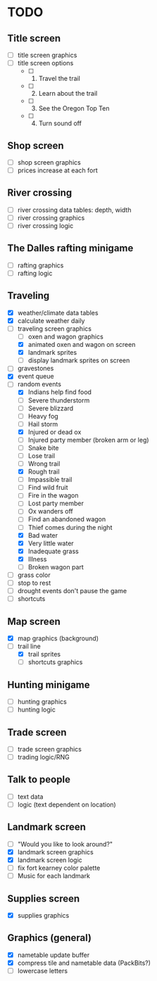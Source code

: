 # TODO


## Title screen

- [ ] title screen graphics
- [ ] title screen options
    - [ ] 1. Travel the trail
    - [ ] 2. Learn about the trail
    - [ ] 3. See the Oregon Top Ten
    - [ ] 4. Turn sound off

## Shop screen

- [ ] shop screen graphics
- [ ] prices increase at each fort

## River crossing

- [ ] river crossing data tables: depth, width
- [ ] river crossing graphics
- [ ] river crossing logic

## The Dalles rafting minigame

- [ ] rafting graphics
- [ ] rafting logic

## Traveling

- [x] weather/climate data tables
- [x] calculate weather daily
- [ ] traveling screen graphics
    - [ ] oxen and wagon graphics
    - [x] animated oxen and wagon on screen
    - [x] landmark sprites
    - [ ] display landmark sprites on screen
- [ ] gravestones
- [x] event queue
- [ ] random events
  - [x] Indians help find food
  - [ ] Severe thunderstorm
  - [ ] Severe blizzard
  - [ ] Heavy fog
  - [ ] Hail storm
  - [x] Injured or dead ox
  - [ ] Injured party member (broken arm or leg)
  - [ ] Snake bite
  - [ ] Lose trail
  - [ ] Wrong trail
  - [x] Rough trail
  - [ ] Impassible trail
  - [ ] Find wild fruit
  - [ ] Fire in the wagon
  - [ ] Lost party member
  - [ ] Ox wanders off
  - [ ] Find an abandoned wagon
  - [ ] Thief comes during the night
  - [x] Bad water
  - [x] Very little water
  - [x] Inadequate grass
  - [x] Illness
  - [ ] Broken wagon part
- [ ] grass color
- [ ] stop to rest
- [ ] drought events don't pause the game
- [ ] shortcuts

## Map screen

- [x] map graphics (background)
- [ ] trail line
    - [x] trail sprites
    - [ ] shortcuts graphics

## Hunting minigame

- [ ] hunting graphics
- [ ] hunting logic

## Trade screen

- [ ] trade screen graphics
- [ ] trading logic/RNG

## Talk to people

- [ ] text data
- [ ] logic (text dependent on location)

## Landmark screen

- [ ] "Would you like to look around?"
- [x] landmark screen graphics
- [x] landmark screen logic
- [ ] fix fort kearney color palette
- [ ] Music for each landmark

## Supplies screen

- [x] supplies graphics

## Graphics (general)

- [x] nametable update buffer
- [x] compress tile and nametable data (PackBits?)
- [ ] lowercase letters
